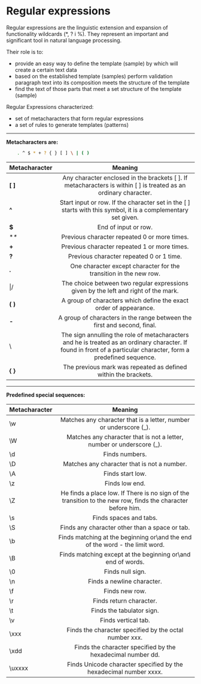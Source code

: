 Regular expressions
===================


Regular expressions are the linguistic extension and expansion of functionality wildcards (*, ? i %). They represent an important and significant tool in natural language processing.

Their role is to:
 - provide an easy way to define the template (sample) by which will create a certain text data
 - based on the established template (samples) perform validation paragraph text into its composition meets the structure of the template
 - find the text of those parts that meet a set structure of the template (sample)

Regular Expressions characterized:
 - set of metacharacters that form regular expressions
 - a set of rules to generate templates (patterns)


___________________

**Metacharacters are:**

```bash
    . ^ $ * + ? { } [ ] \ | ( )
```

| Metacharacter     | Meaning       |
|--------|:----------------------------------------------------------------------------------------------------------------------------------------------------------:|
| **[ ]**| Any character enclosed in the brackets [ ]. If metacharacters is within [ ] is treated as an ordinary character.|
| **^** | Start input or row. If the character set in the [ ] starts with this symbol, it is a complementary set given.|
| **$** | End of input or row.|
| **\** | Previous character repeated 0 or more times.|
| **+** | Previous character repeated 1 or more times.|
| **?** | Previous character repeated 0 or 1 time. |
| **.** | One character except  character for the transition in the new row.|
| \|/ | The choice between two regular expressions given by the left and right of the mark.|
| **( )** | A group of characters which define the exact order of appearance.|
| **-** | A group of characters in the range between the first and second, final.|
| \ | The sign annulling the role of metacharacters and he is treated as an ordinary character.  If found in front of a particular character, form a predefined sequence.|
| **{ }** | The previous mark was repeated as defined within the brackets.|





_____________________________

**Predefined special sequences:**

| Metacharacter | Meaning |
|-----|:----------------------------------------------------------------:|
| \w | Matches any character that is a letter, number or underscore (_).|
| \W  | Matches any character that is not a letter, number or underscore (_).|
| \d | Finds numbers.|
| \D | Matches any character that is not a number.|
| \A | Finds start low.|
| \z | Finds low end.|
| \Z | He finds a place low. If There is no sign of the transition to the new row, finds the character before him.|
| \s | Finds spaces and tabs.|
| \S |Finds any character other than a space or tab.|
| \b | Finds matching at the beginning or\and the end of the word - the limit word.|
| \B | Finds matching except at the beginning or\and end of words.|
| \0 | Finds null sign.|
| \n | Finds a newline character.|
| \f | Finds new row.|
| \r | Finds return character.|
| \t | Finds the tabulator sign.|
| \v | Finds vertical tab.|
| \xxx | Finds the character specified by the octal number xxx.|
| \xdd | Finds the character specified by the hexadecimal number dd.|
| \uxxxx | Finds Unicode character specified by the hexadecimal number xxxx.|
